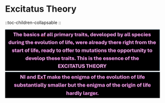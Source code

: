 # Excitatus Theory

::toc-children-collapsable
::


![excitatus theory1.png](/excitatus%20theory1.png)![NI and EXT.png](/NI%20and%20EXT.png)
